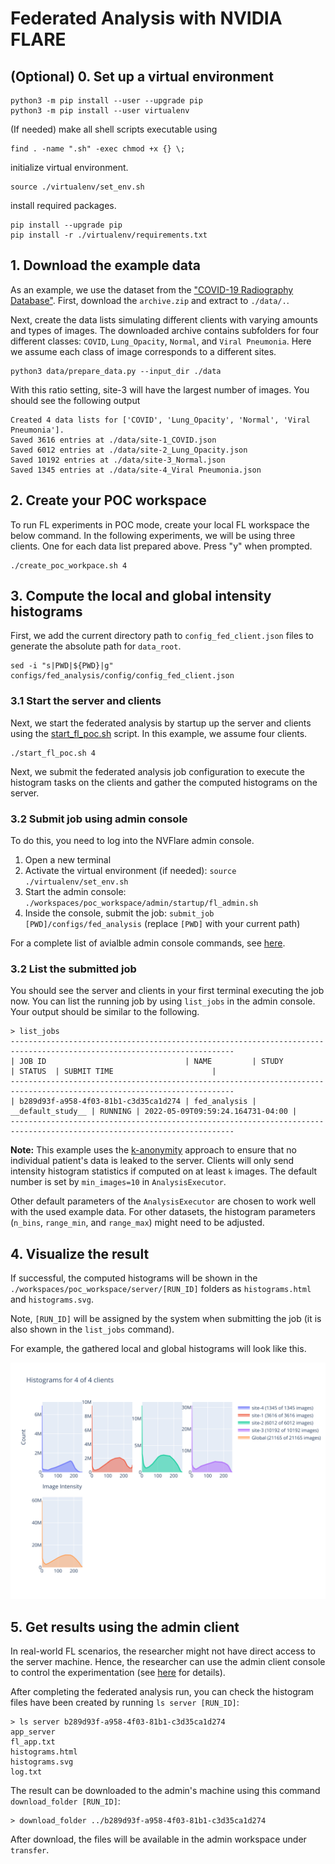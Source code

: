 # Federated Analysis with NVIDIA FLARE

## (Optional) 0. Set up a virtual environment
```
python3 -m pip install --user --upgrade pip
python3 -m pip install --user virtualenv
```
(If needed) make all shell scripts executable using
```
find . -name ".sh" -exec chmod +x {} \;
```
initialize virtual environment.
```
source ./virtualenv/set_env.sh
```
install required packages.
```
pip install --upgrade pip
pip install -r ./virtualenv/requirements.txt
```

## 1. Download the example data

As an example, we use the dataset from the ["COVID-19 Radiography Database"](https://www.kaggle.com/tawsifurrahman/covid19-radiography-database).
First, download the `archive.zip` and extract to `./data/.`.

Next, create the data lists simulating different clients with varying amounts and types of images. 
The downloaded archive contains subfolders for four different classes: `COVID`, `Lung_Opacity`, `Normal`, and `Viral Pneumonia`.
Here we assume each class of image corresponds to a different sites.
```
python3 data/prepare_data.py --input_dir ./data
```

With this ratio setting, site-3 will have the largest number of images. You should see the following output
```
Created 4 data lists for ['COVID', 'Lung_Opacity', 'Normal', 'Viral Pneumonia'].
Saved 3616 entries at ./data/site-1_COVID.json
Saved 6012 entries at ./data/site-2_Lung_Opacity.json
Saved 10192 entries at ./data/site-3_Normal.json
Saved 1345 entries at ./data/site-4_Viral Pneumonia.json
```

## 2. Create your POC workspace
To run FL experiments in POC mode, create your local FL workspace the below command. 
In the following experiments, we will be using three clients. One for each data list prepared above. Press "y" when prompted.
```
./create_poc_workpace.sh 4
```

## 3. Compute the local and global intensity histograms

First, we add the current directory path to `config_fed_client.json` files to generate the absolute path for `data_root`.  
```
sed -i "s|PWD|${PWD}|g" configs/fed_analysis/config/config_fed_client.json
```

### 3.1 Start the server and clients

Next, we start the federated analysis by startup up the server and clients using the [start_fl_poc.sh](./start_fl_poc.sh) script. In this example, we assume four clients.
```
./start_fl_poc.sh 4
```

Next, we submit the federated analysis job configuration to execute the histogram tasks on the clients and gather the computed histograms on the server. 

### 3.2 Submit job using admin console

To do this, you need to log into the NVFlare admin console.

1. Open a new terminal
2. Activate the virtual environment (if needed): `source ./virtualenv/set_env.sh`
3. Start the admin console: `./workspaces/poc_workspace/admin/startup/fl_admin.sh`
4. Inside the console, submit the job: `submit_job [PWD]/configs/fed_analysis` (replace `[PWD]` with your current path) 

For a complete list of avialble admin console commands, see [here](https://nvflare.readthedocs.io/en/main/user_guide/admin_commands.html).

### 3.2 List the submitted job

You should see the server and clients in your first terminal executing the job now.
You can list the running job by using `list_jobs` in the admin console.
Your output should be similar to the following.

```
> list_jobs 
------------------------------------------------------------------------------------------------------------------------
| JOB ID                               | NAME         | STUDY             | STATUS  | SUBMIT TIME                      |
------------------------------------------------------------------------------------------------------------------------
| b289d93f-a958-4f03-81b1-c3d35ca1d274 | fed_analysis | __default_study__ | RUNNING | 2022-05-09T09:59:24.164731-04:00 |
------------------------------------------------------------------------------------------------------------------------
```

**Note:** This example uses the [k-anonymity](https://en.wikipedia.org/wiki/K-anonymity) approach to ensure that no individual patient's data is leaked to the server. 
Clients will only send intensity histogram statistics if computed on at least `k` images. The default number is set by `min_images=10` in `AnalysisExecutor`.

Other default parameters of the `AnalysisExecutor` are chosen to work well with the used example data. For other datasets, the histogram parameters (`n_bins`, `range_min`, and `range_max`) might need to be adjusted.

## 4. Visualize the result

If successful, the computed histograms will be shown in the `./workspaces/poc_workspace/server/[RUN_ID]` folders as `histograms.html` and `histograms.svg`. 

Note, `[RUN_ID]` will be assigned by the system when submitting the job (it is also shown in the `list_jobs` command). 

For example, the gathered local and global histograms will look like this.

![Example local and global histograms](./histograms_example.svg)

## 5. Get results using the admin client  
In real-world FL scenarios, the researcher might not have direct access to the server machine. Hence, the researcher can use the admin client console to control the experimentation (see [here](https://nvflare.readthedocs.io/en/main/user_guide/admin_commands.html) for details).

After completing the federated analysis run, you can check the histogram files have been created by running `ls server [RUN_ID]`:
```
> ls server b289d93f-a958-4f03-81b1-c3d35ca1d274
app_server
fl_app.txt
histograms.html
histograms.svg
log.txt
```
The result can be downloaded to the admin's machine using this command `download_folder [RUN_ID]`:
```
> download_folder ../b289d93f-a958-4f03-81b1-c3d35ca1d274
```

After download, the files will be available in the admin workspace under `transfer`.
